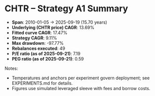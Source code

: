 # CHTR – Strategy A1 Summary

- **Span**: 2010-01-05 → 2025-09-19 (15.70 years)
- **Underlying (CHTR price) CAGR**: 13.69%
- **Fitted curve CAGR**: 17.47%
- **Strategy CAGR**: 9.11%
- **Max drawdown**: -97.77%
- **Rebalances executed**: 49
- **P/E ratio (as of 2025-09-21)**: 7.19
- **PEG ratio (as of 2025-09-21)**: 0.59

Notes:

- Temperatures and anchors per experiment govern deployment; see EXPERIMENTS.md for details.
- Figures use simulated leveraged sleeve with fees and borrow costs.

